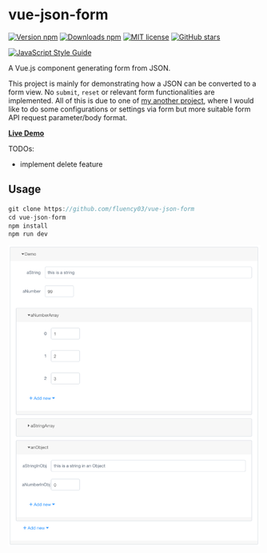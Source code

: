 # vue-json-form

[![Version npm](https://img.shields.io/npm/v/vue-json-form.svg)](https://www.npmjs.com/package/vue-json-form)
[![Downloads npm](https://img.shields.io/npm/dt/vue-json-form.svg)](https://www.npmjs.com/package/vue-json-form)
[![MIT license](https://img.shields.io/npm/l/vue-json-form.svg)](https://opensource.org/licenses/MIT)
[![GitHub stars](https://img.shields.io/github/stars/fluency03/vue-json-form.svg?style=social&label=Star)](https://github.com/fluency03/vue-json-form)

[![JavaScript Style Guide](https://cdn.rawgit.com/feross/standard/master/badge.svg)](https://github.com/feross/standard)


A Vue.js component generating form from JSON.

This project is mainly for demonstrating how a JSON can be converted to a form view. No `submit`, `reset` or relevant form functionalities are implemented. All of this is due to one of [my another project](https://github.com/dockeron/dockeron), where I would like to do some configurations or settings via form but more suitable form API request parameter/body format.

[**Live Demo**](http://fluency03.com/demo/vue-json-form/)

TODOs:
- implement delete feature


## Usage

```javascript
git clone https://github.com/fluency03/vue-json-form
cd vue-json-form
npm install
npm run dev
```


![](./demo.png)
